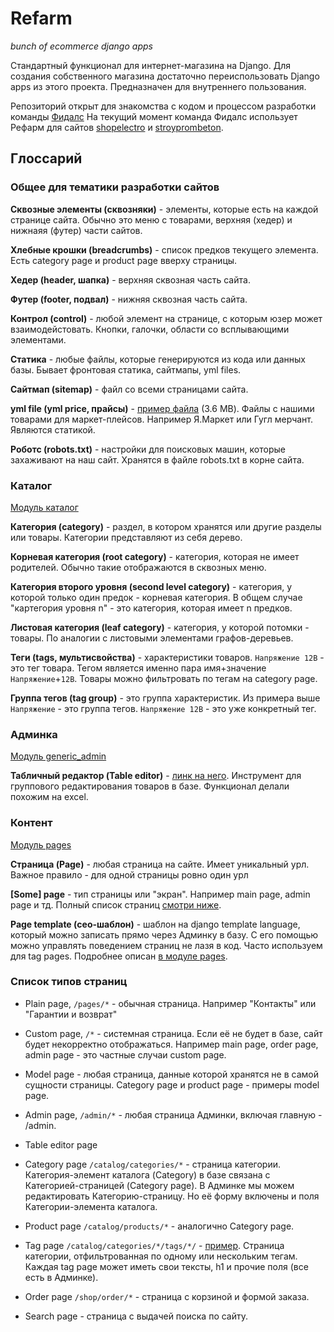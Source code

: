 # Refarm
*bunch of ecommerce django apps* 

Стандартный функционал для интернет-магазина на Django.
Для создания собственного магазина достаточно переиспользовать Django apps из этого проекта.
Предназначен для внутреннего пользования.

Репозиторий открыт для знакомства с кодом и процессом разработки команды [Фидалс](https://fidals.com)
На текущий момент команда Фидалс использует Рефарм для сайтов [shopelectro](https://github.com/fidals/shopelectro) и [stroyprombeton](https://github.com/fidals/stroyprombeton). 

## Глоссарий

### Общее для тематики разработки сайтов

**Сквозные элементы (сквозняки)** - элементы, которые есть на каждой странице сайта.
Обычно это меню с товарами, верхняя (хедер) и нижнаяя (футер) части сайтов.

**Хлебные крошки (breadcrumbs)** - список предков текущего элемента.
Есть category page и product page вверху страницы.

**Хедер (header, шапка)** - верхняя сквозная часть сайта.

**Футер (footer, подвал)** - нижняя сквозная часть сайта.

**Контрол (control)** - любой элемент на странице, с которым юзер может взаимодейстовать.
Кнопки, галочки, области со всплывающими элементами. 
 
**Статика** - любые файлы, которые генерируются из кода или данных базы.
Бывает фронтовая статика, сайтмапы, yml files.

**Сайтмап (sitemap)** - файл со всеми страницами сайта.

**yml file (yml price, прайсы)** - [пример файла](https://www.shopelectro.ru/static/yandex.yml) (3.6 MB).
Файлы с нашими товарами для маркет-плейсов. Например Я.Маркет или Гугл мерчант.
Являются статикой.

**Роботс (robots.txt)** - настройки для поисковых машин, которые захаживают на наш сайт.
Хранятся в файле robots.txt в корне сайта.


### Каталог

[Модуль каталог](https://github.com/fidals/refarm-site/tree/master/catalog)

**Категория (category)** - раздел, в котором хранятся или другие разделы или товары.
Категории представляют из себя дерево.

**Корневая категория (root category)** - категория, которая не имеет родителей.
Обычно такие отображаются в сквозных меню.

**Категория второго уровня (second level category)** - категория, у которой только один предок - корневая категория.
В общем случае "картегория уровня n" - это категория, которая имеет n предков.
 
**Листовая категория (leaf category)** - категория, у которой потомки - товары.
По аналогии с листовыми элементами графов-деревьев.

**Теги (tags, мультисвойства)** - характеристики товаров.
`Напряжение 12В` - это тег товара.
Тегом является именно пара имя+значение `Напряжение`+`12В`.
Товары можно фильтровать по тегам на category page.

**Группа тегов (tag group)** - это группа характеристик.
Из примера выше `Напряжение` - это группа тегов.
`Напряжение 12В` - это уже конкретный тег.

### Админка

[Модуль generic_admin](https://github.com/fidals/refarm-site/tree/master/generic_admin)

**Табличный редактор (Table editor)** - [линк на него](http://www.stroyprombeton.ru/admin/editor/).
Инструмент для группового редактирования товаров в базе. Функционал делали похожим на excel.

### Контент

[Модуль pages](https://github.com/fidals/refarm-site/tree/master/pages)

**Страница (Page)** - любая страница на сайте. Имеет уникальный урл.
Важное правило - для одной страницы ровно один урл

**[Some] page** - тип страницы или "экран".
Например main page, admin page и тд. Полный список страниц [смотри ниже](#refarms-documentation).

**Page template (сео-шаблон)** - шаблон на django template language, который можно записать прямо через Админку в базу.
С его помощью можно управлять поведением страниц не лазя в код.
Часто используем для tag pages. Подробнее описан [в модуле pages](https://github.com/fidals/refarm-site/tree/master/pages). 

### Список типов страниц
- Plain page, `/pages/*` - обычная страница. Например "Контакты" или "Гарантии и возврат" 
- Custom page, `/*` - системная страница. Если её не будет в базе, сайт будет некорректно отображаться.
Например main page, order page, admin page - это частные случаи custom page.
- Model page - любая страница, данные которой хранятся не в самой сущности страницы.
Category page и product page - примеры model page.

- Admin page, `/admin/*` - любая страница Админки, включая главную - /admin.
- Table editor page

- Category page `/catalog/categories/*` - страница категории.
Категория-элемент каталога (Category) в базе связана с Категорией-страницей (Category page).
В Админке мы можем редактировать Категорию-страницу. Но её форму включены и поля Категории-элемента каталога. 
- Product page `/catalog/products/*` - аналогично Category page.
- Tag page `/catalog/categories/*/tags/*/` - [пример](https://www.shopelectro.ru/catalog/categories/bloki-pitaniia-288/tags/0-3-a/).
Страница категории, отфильтрованная по одному или нескольким тегам.
Каждая tag page может иметь свои тексты, h1 и прочие поля (все есть в Админке).

- Order page `/shop/order/*` - страница с корзиной и формой заказа.
- Search page - страница с выдачей поиска по сайту.
